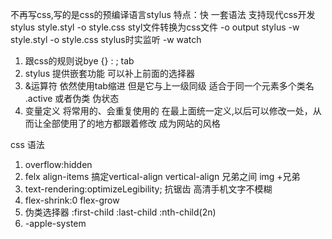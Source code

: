 不再写css,写的是css的预编译语言stylus
特点：快
一套语法 支持现代css开发
stylus style.styl -o style.css  styl文件转换为css文件
-o output
stylus -w style.styl -o style.css stylus时实监听
-w watch

1. 跟css的规则说bye
{} : ; tab
2. stylus 提供嵌套功能 可以补上前面的选择器
3. &运算符
   依然使用tab缩进 但是它与上一级同级
   适合于同一个元素多个类名 .active 或者伪类 伪状态
4. 变量定义
   将常用的、会重复使用的
   在最上面统一定义,以后可以修改一处，从而让全部使用了的地方都跟着修改
   成为网站的风格

css 语法
1. overflow:hidden
2. felx align-items 搞定vertical-align
   vertical-align 兄弟之间 img +兄弟
3. text-rendering:optimizeLegibility; 抗锯齿 高清手机文字不模糊
4. flex-shrink:0
   flex-grow 
5. 伪类选择器
  :first-child  :last-child
  :nth-child(2n)
6. -apple-system 